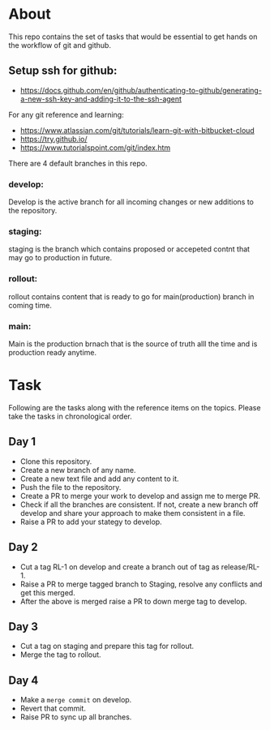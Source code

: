 # About

This repo contains the set of tasks that would be essential to get hands on the workflow of git and github.

## Setup ssh for github: 
- https://docs.github.com/en/github/authenticating-to-github/generating-a-new-ssh-key-and-adding-it-to-the-ssh-agent

For any git reference and learning: 
- https://www.atlassian.com/git/tutorials/learn-git-with-bitbucket-cloud
- https://try.github.io/
- https://www.tutorialspoint.com/git/index.htm

There are 4 default branches in this repo.
### develop:
Develop is the active branch for all incoming changes or new additions to the repository.

### staging: 
staging is the branch which contains proposed or accepeted contnt that may go to production in future.

### rollout: 
rollout contains content that is ready to go for main(production) branch in coming time.

### main:
Main is the production brnach that is the source of truth alll the time and is production ready anytime.

# Task

Following are the tasks along with the reference items on the topics. Please take the tasks in chronological order.

## Day 1
- Clone this repository.
- Create a new branch of any name.
- Create a new text file and add any content to it.
- Push the file to the repository.
- Create a PR to merge your work to develop and assign me to merge PR.
- Check if all the branches are consistent. If not, create a new branch off develop and share your approach to make them consistent in a file.
- Raise a PR to add your stategy to develop.

## Day 2
- Cut a tag RL-1 on develop and create a branch out of tag as release/RL-1.
- Raise a PR to merge tagged branch to Staging, resolve any conflicts and get this merged.
- After the above is merged raise a PR to down merge tag to develop.

## Day 3
- Cut a tag on staging and prepare this tag for rollout.
- Merge the tag to rollout.

## Day 4
- Make a `merge commit` on develop.
- Revert that commit.
- Raise PR to sync up all branches.
